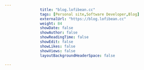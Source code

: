 ---
                title: "blog.lofibean.cc"
                tags: [Personal site,Software Developer,Blog]
                externalUrl: "https://blog.lofibean.cc"
                weight: 84
                showDate: false
                showAuthor: false
                showReadingTime: false
                showEdit: false
                showLikes: false
                showViews: false
                layoutBackgroundHeaderSpace: false
                ---
